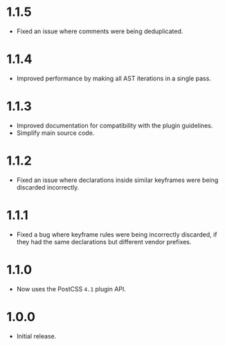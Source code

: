 # 1.1.5

* Fixed an issue where comments were being deduplicated.

# 1.1.4

* Improved performance by making all AST iterations in a single pass.

# 1.1.3

* Improved documentation for compatibility with the plugin guidelines.
* Simplify main source code.

# 1.1.2

* Fixed an issue where declarations inside similar keyframes were being
  discarded incorrectly.

# 1.1.1

* Fixed a bug where keyframe rules were being incorrectly discarded, if they had
  the same declarations but different vendor prefixes.

# 1.1.0

* Now uses the PostCSS `4.1` plugin API.

# 1.0.0

* Initial release.
